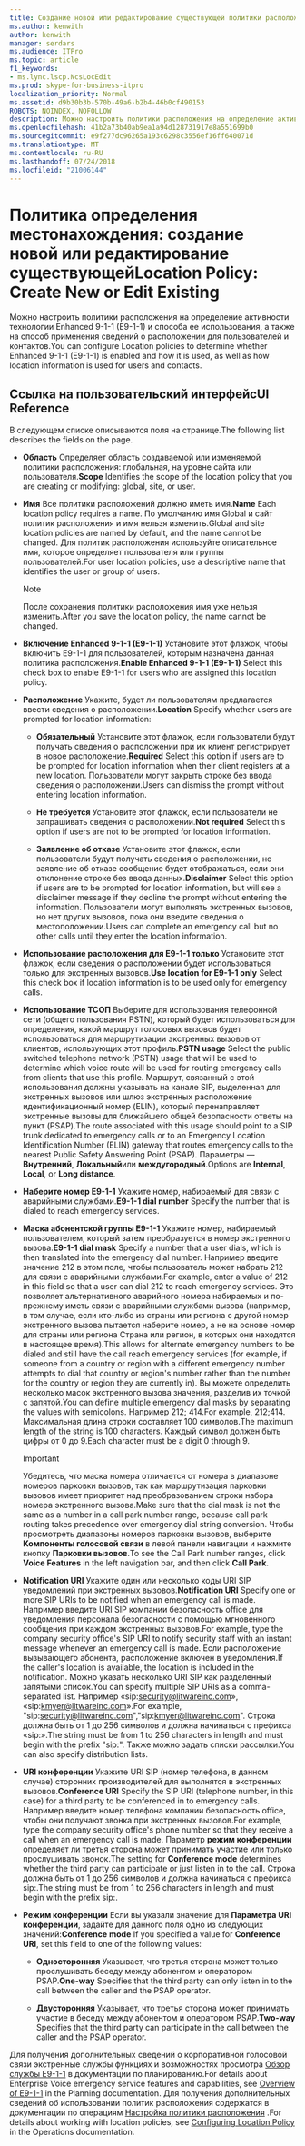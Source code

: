 ```yaml
---
title: Создание новой или редактирование существующей политики расположения
ms.author: kenwith
author: kenwith
manager: serdars
ms.audience: ITPro
ms.topic: article
f1_keywords:
- ms.lync.lscp.NcsLocEdit
ms.prod: skype-for-business-itpro
localization_priority: Normal
ms.assetid: d9b30b3b-570b-49a6-b2b4-46b0cf490153
ROBOTS: NOINDEX, NOFOLLOW
description: Можно настроить политики расположения на определение активности технологии Enhanced 9-1-1 (E9-1-1) и способа ее использования, а также на способ применения сведений о расположении для пользователей и контактов.
ms.openlocfilehash: 41b2a73b40ab9ea1a94d128731917e8a551699b0
ms.sourcegitcommit: e9f277dc96265a193c6298c3556ef16ff640071d
ms.translationtype: MT
ms.contentlocale: ru-RU
ms.lasthandoff: 07/24/2018
ms.locfileid: "21006144"
---
```

# <a name="location-policy-create-new-or-edit-existing"></a><span data-ttu-id="d2723-103">Политика определения местонахождения: создание новой или редактирование существующей</span><span class="sxs-lookup"><span data-stu-id="d2723-103">Location Policy: Create New or Edit Existing</span></span>
 
<span data-ttu-id="d2723-104">Можно настроить политики расположения на определение активности технологии Enhanced 9-1-1 (E9-1-1) и способа ее использования, а также на способ применения сведений о расположении для пользователей и контактов.</span><span class="sxs-lookup"><span data-stu-id="d2723-104">You can configure Location policies to determine whether Enhanced 9-1-1 (E9-1-1) is enabled and how it is used, as well as how location information is used for users and contacts.</span></span>
  
## <a name="ui-reference"></a><span data-ttu-id="d2723-105">Ссылка на пользовательский интерфейс</span><span class="sxs-lookup"><span data-stu-id="d2723-105">UI Reference</span></span>

<span data-ttu-id="d2723-106">В следующем списке описываются поля на странице.</span><span class="sxs-lookup"><span data-stu-id="d2723-106">The following list describes the fields on the page.</span></span>
  
- <span data-ttu-id="d2723-107">**Область** Определяет область создаваемой или изменяемой политики расположения: глобальная, на уровне сайта или пользователя.</span><span class="sxs-lookup"><span data-stu-id="d2723-107">**Scope** Identifies the scope of the location policy that you are creating or modifying: global, site, or user.</span></span>
    
- <span data-ttu-id="d2723-108">**Имя** Все политики расположений должно иметь имя.</span><span class="sxs-lookup"><span data-stu-id="d2723-108">**Name** Each location policy requires a name.</span></span> <span data-ttu-id="d2723-109">По умолчанию имя Global и сайт политик расположения и имя нельзя изменить.</span><span class="sxs-lookup"><span data-stu-id="d2723-109">Global and site location policies are named by default, and the name cannot be changed.</span></span> <span data-ttu-id="d2723-110">Для политик расположения используйте описательное имя, которое определяет пользователя или группы пользователей.</span><span class="sxs-lookup"><span data-stu-id="d2723-110">For user location policies, use a descriptive name that identifies the user or group of users.</span></span>
    
    > [!NOTE]
    > <span data-ttu-id="d2723-111">После сохранения политики расположения имя уже нельзя изменить.</span><span class="sxs-lookup"><span data-stu-id="d2723-111">After you save the location policy, the name cannot be changed.</span></span> 
  
- <span data-ttu-id="d2723-112">**Включение Enhanced 9-1-1 (E9-1-1)** Установите этот флажок, чтобы включить E9-1-1 для пользователей, которым назначена данная политика расположения.</span><span class="sxs-lookup"><span data-stu-id="d2723-112">**Enable Enhanced 9-1-1 (E9-1-1)** Select this check box to enable E9-1-1 for users who are assigned this location policy.</span></span>
    
- <span data-ttu-id="d2723-113">**Расположение** Укажите, будет ли пользователям предлагается ввести сведения о расположении.</span><span class="sxs-lookup"><span data-stu-id="d2723-113">**Location** Specify whether users are prompted for location information:</span></span>
    
  - <span data-ttu-id="d2723-114">**Обязательный** Установите этот флажок, если пользователи будут получать сведения о расположении при их клиент регистрирует в новое расположение.</span><span class="sxs-lookup"><span data-stu-id="d2723-114">**Required** Select this option if users are to be prompted for location information when their client registers at a new location.</span></span> <span data-ttu-id="d2723-115">Пользователи могут закрыть строке без ввода сведения о расположении.</span><span class="sxs-lookup"><span data-stu-id="d2723-115">Users can dismiss the prompt without entering location information.</span></span>
    
  - <span data-ttu-id="d2723-116">**Не требуется** Установите этот флажок, если пользователи не запрашивать сведения о расположении.</span><span class="sxs-lookup"><span data-stu-id="d2723-116">**Not required** Select this option if users are not to be prompted for location information.</span></span>
    
  - <span data-ttu-id="d2723-117">**Заявление об отказе** Установите этот флажок, если пользователи будут получать сведения о расположении, но заявление об отказе сообщение будет отображаться, если они отклонение строке без ввода данных.</span><span class="sxs-lookup"><span data-stu-id="d2723-117">**Disclaimer** Select this option if users are to be prompted for location information, but will see a disclaimer message if they decline the prompt without entering the information.</span></span> <span data-ttu-id="d2723-118">Пользователи могут выполнять экстренных вызовов, но нет других вызовов, пока они введите сведения о местоположении.</span><span class="sxs-lookup"><span data-stu-id="d2723-118">Users can complete an emergency call but no other calls until they enter the location information.</span></span>
    
- <span data-ttu-id="d2723-119">**Использование расположения для E9-1-1 только** Установите этот флажок, если сведения о расположении будет использоваться только для экстренных вызовов.</span><span class="sxs-lookup"><span data-stu-id="d2723-119">**Use location for E9-1-1 only** Select this check box if location information is to be used only for emergency calls.</span></span>
    
- <span data-ttu-id="d2723-120">**Использование ТСОП** Выберите для использования телефонной сети (общего пользования PSTN), который будет использоваться для определения, какой маршрут голосовых вызовов будет использоваться для маршрутизации экстренных вызовов от клиентов, использующих этот профиль.</span><span class="sxs-lookup"><span data-stu-id="d2723-120">**PSTN usage** Select the public switched telephone network (PSTN) usage that will be used to determine which voice route will be used for routing emergency calls from clients that use this profile.</span></span> <span data-ttu-id="d2723-121">Маршрут, связанный с этой использования должны указывать на канале SIP, выделенная для экстренных вызовов или шлюз экстренных расположение идентификационный номер (ELIN), который перенаправляет экстренные вызовы для ближайшего общей безопасности ответы на пункт (PSAP).</span><span class="sxs-lookup"><span data-stu-id="d2723-121">The route associated with this usage should point to a SIP trunk dedicated to emergency calls or to an Emergency Location Identification Number (ELIN) gateway that routes emergency calls to the nearest Public Safety Answering Point (PSAP).</span></span> <span data-ttu-id="d2723-122">Параметры — **Внутренний**, **Локальный**или **междугородный**.</span><span class="sxs-lookup"><span data-stu-id="d2723-122">Options are **Internal**, **Local**, or **Long distance**.</span></span>
    
- <span data-ttu-id="d2723-123">**Наберите номер E9-1-1** Укажите номер, набираемый для связи с аварийными службами.</span><span class="sxs-lookup"><span data-stu-id="d2723-123">**E9-1-1 dial number** Specify the number that is dialed to reach emergency services.</span></span>
    
- <span data-ttu-id="d2723-124">**Маска абонентской группы E9-1-1** Укажите номер, набираемый пользователем, который затем преобразуется в номер экстренного вызова.</span><span class="sxs-lookup"><span data-stu-id="d2723-124">**E9-1-1 dial mask** Specify a number that a user dials, which is then translated into the emergency dial number.</span></span> <span data-ttu-id="d2723-125">Например введите значение 212 в этом поле, чтобы пользователь может набрать 212 для связи с аварийными службами.</span><span class="sxs-lookup"><span data-stu-id="d2723-125">For example, enter a value of 212 in this field so that a user can dial 212 to reach emergency services.</span></span> <span data-ttu-id="d2723-126">Это позволяет альтернативного аварийного номера набираемых и по-прежнему иметь связи с аварийными службами вызова (например, в том случае, если кто-либо из страны или региона с другой номер экстренного вызова пытается наберите номер, а не на основе номер для страны или региона Страна или регион, в которых они находятся в настоящее время).</span><span class="sxs-lookup"><span data-stu-id="d2723-126">This allows for alternate emergency numbers to be dialed and still have the call reach emergency services (for example, if someone from a country or region with a different emergency number attempts to dial that country or region's number rather than the number for the country or region they are currently in).</span></span> <span data-ttu-id="d2723-127">Вы можете определить несколько масок экстренного вызова значения, разделив их точкой с запятой.</span><span class="sxs-lookup"><span data-stu-id="d2723-127">You can define multiple emergency dial masks by separating the values with semicolons.</span></span> <span data-ttu-id="d2723-128">Например 212; 414.</span><span class="sxs-lookup"><span data-stu-id="d2723-128">For example, 212;414.</span></span> <span data-ttu-id="d2723-129">Максимальная длина строки составляет 100 символов.</span><span class="sxs-lookup"><span data-stu-id="d2723-129">The maximum length of the string is 100 characters.</span></span> <span data-ttu-id="d2723-130">Каждый символ должен быть цифры от 0 до 9.</span><span class="sxs-lookup"><span data-stu-id="d2723-130">Each character must be a digit 0 through 9.</span></span>
    
    > [!IMPORTANT]
    > <span data-ttu-id="d2723-131">Убедитесь, что маска номера отличается от номера в диапазоне номеров парковки вызовов, так как маршрутизация парковки вызовов имеет приоритет над преобразованием строки набора номера экстренного вызова.</span><span class="sxs-lookup"><span data-stu-id="d2723-131">Make sure that the dial mask is not the same as a number in a call park number range, because call park routing takes precedence over emergency dial string conversion.</span></span> <span data-ttu-id="d2723-132">Чтобы просмотреть диапазоны номеров парковки вызовов, выберите **Компоненты голосовой связи** в левой панели навигации и нажмите кнопку **Парковки вызовов**.</span><span class="sxs-lookup"><span data-stu-id="d2723-132">To see the Call Park number ranges, click **Voice Features** in the left navigation bar, and then click **Call Park**.</span></span> 
  
- <span data-ttu-id="d2723-133">**Notification URI** Укажите один или несколько коды URI SIP уведомлений при экстренных вызовов.</span><span class="sxs-lookup"><span data-stu-id="d2723-133">**Notification URI** Specify one or more SIP URIs to be notified when an emergency call is made.</span></span> <span data-ttu-id="d2723-134">Например введите URI SIP компании безопасность office для уведомления персонала безопасности с помощью мгновенного сообщения при каждом экстренных вызовов.</span><span class="sxs-lookup"><span data-stu-id="d2723-134">For example, type the company security office's SIP URI to notify security staff with an instant message whenever an emergency call is made.</span></span> <span data-ttu-id="d2723-135">Если расположение вызывающего абонента, расположение включен в уведомления.</span><span class="sxs-lookup"><span data-stu-id="d2723-135">If the caller's location is available, the location is included in the notification.</span></span> <span data-ttu-id="d2723-136">Можно указать несколько URI SIP как разделенный запятыми список.</span><span class="sxs-lookup"><span data-stu-id="d2723-136">You can specify multiple SIP URIs as a comma-separated list.</span></span> <span data-ttu-id="d2723-137">Например «sip:security@litwareinc.com», «sip:kmyer@litwareinc.com».</span><span class="sxs-lookup"><span data-stu-id="d2723-137">For example, "sip:security@litwareinc.com","sip:kmyer@litwareinc.com".</span></span> <span data-ttu-id="d2723-138">Строка должна быть от 1 до 256 символов и должна начинаться с префикса «sip:».</span><span class="sxs-lookup"><span data-stu-id="d2723-138">The string must be from 1 to 256 characters in length and must begin with the prefix "sip:".</span></span> <span data-ttu-id="d2723-139">Также можно задать списки рассылки.</span><span class="sxs-lookup"><span data-stu-id="d2723-139">You can also specify distribution lists.</span></span>
    
- <span data-ttu-id="d2723-140">**URI конференции** Укажите URI SIP (номер телефона, в данном случае) сторонних производителей для выполнятся в экстренных вызовов.</span><span class="sxs-lookup"><span data-stu-id="d2723-140">**Conference URI** Specify the SIP URI (telephone number, in this case) for a third party to be conferenced in to emergency calls.</span></span> <span data-ttu-id="d2723-141">Например введите номер телефона компании безопасность office, чтобы они получают звонка при экстренных вызовов.</span><span class="sxs-lookup"><span data-stu-id="d2723-141">For example, type the company security office's phone number so that they receive a call when an emergency call is made.</span></span> <span data-ttu-id="d2723-142">Параметр **режим конференции** определяет ли третья сторона может принимать участие или только прослушивать звонок.</span><span class="sxs-lookup"><span data-stu-id="d2723-142">The setting for **Conference mode** determines whether the third party can participate or just listen in to the call.</span></span> <span data-ttu-id="d2723-143">Строка должна быть от 1 до 256 символов и должна начинаться с префикса sip:.</span><span class="sxs-lookup"><span data-stu-id="d2723-143">The string must be from 1 to 256 characters in length and must begin with the prefix sip:.</span></span>
    
- <span data-ttu-id="d2723-144">**Режим конференции** Если вы указали значение для **Параметра URI конференции**, задайте для данного поля одно из следующих значений:</span><span class="sxs-lookup"><span data-stu-id="d2723-144">**Conference mode** If you specified a value for **Conference URI**, set this field to one of the following values:</span></span>
    
  - <span data-ttu-id="d2723-145">**Односторонняя** Указывает, что третья сторона может только прослушивать беседу между абонентом и оператором PSAP.</span><span class="sxs-lookup"><span data-stu-id="d2723-145">**One-way** Specifies that the third party can only listen in to the call between the caller and the PSAP operator.</span></span>
    
  - <span data-ttu-id="d2723-146">**Двусторонняя** Указывает, что третья сторона может принимать участие в беседу между абонентом и оператором PSAP.</span><span class="sxs-lookup"><span data-stu-id="d2723-146">**Two-way** Specifies that the third party can participate in the call between the caller and the PSAP operator.</span></span>
    
<span data-ttu-id="d2723-147">Для получения дополнительных сведений о корпоративной голосовой связи экстренные службы функциях и возможностях просмотра [Обзор службы E9-1-1](http://technet.microsoft.com/library/c01e6774-bc9f-4c5b-a60b-478b7317b2b7.aspx) в документации по планированию.</span><span class="sxs-lookup"><span data-stu-id="d2723-147">For details about Enterprise Voice emergency service features and capabilities, see [Overview of E9-1-1](http://technet.microsoft.com/library/c01e6774-bc9f-4c5b-a60b-478b7317b2b7.aspx) in the Planning documentation.</span></span> <span data-ttu-id="d2723-148">Для получения дополнительных сведений об использовании политик расположения содержатся в документации по операциям [Настройка политики расположения](http://technet.microsoft.com/library/14e41bcb-ea0a-49c2-99b3-1f61fc34416d.aspx) .</span><span class="sxs-lookup"><span data-stu-id="d2723-148">For details about working with location policies, see [Configuring Location Policy](http://technet.microsoft.com/library/14e41bcb-ea0a-49c2-99b3-1f61fc34416d.aspx) in the Operations documentation.</span></span>
  

